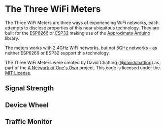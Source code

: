 # The Three WiFi Meters
The Three WiFi Meters are three ways of experiencing WiFi networks, each attempts to disclose properties of this near ubiquitous technology. They are built for the [ESP8266](https://en.wikipedia.org/wiki/ESP8266) or [ESP32](https://en.wikipedia.org/wiki/ESP32) making use of the [Approximate](https://github.com/davidchatting/Approximate) [Arduino](http://www.arduino.cc/download) library.

The meters works with 2.4GHz WiFi networks, but not 5GHz networks - as neither ESP8266 or ESP32 support this technology.

The Three WiFi Meters were created by David Chatting ([@davidchatting](https://twitter.com/davidchatting)) as part of the [A Network of One's Own](http://davidchatting.com/nooo/) project. This code is licensed under the [MIT License](LICENSE.txt).

## Signal Strength

## Device Wheel

## Traffic Monitor